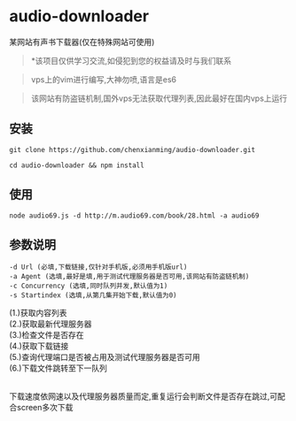 # audio-downloader

某网站有声书下载器(仅在特殊网站可使用)

>*该项目仅供学习交流,如侵犯到您的权益请及时与我们联系

>vps上的vim进行编写,大神勿喷,语言是es6

>该网站有防盗链机制,国外vps无法获取代理列表,因此最好在国内vps上运行


## 安装

    git clone https://github.com/chenxianming/audio-downloader.git
    
    cd audio-downloader && npm install
    
## 使用

    node audio69.js -d http://m.audio69.com/book/28.html -a audio69
    
## 参数说明

    -d Url (必填,下载链接,仅针对手机版,必须用手机版url)
    -a Agent (选填,最好是填,用于测试代理服务器是否可用,该网站有防盗链机制)
    -c Concurrency (选填,同时队列并发,默认值为1)
    -s Startindex (选填,从第几集开始下载,默认值为0)



(1.)获取内容列表<br />
(2.)获取最新代理服务器<br />
(3.)检查文件是否存在<br />
(4.)获取下载链接<br />
(5.)查询代理端口是否被占用及测试代理服务器是否可用<br />
(6.)下载文件跳转至下一队列<br /><br />

下载速度依网速以及代理服务器质量而定,重复运行会判断文件是否存在跳过,可配合screen多次下载
